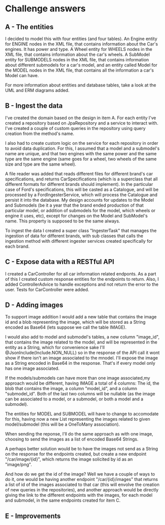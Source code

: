 # Challenge answers

## A - The entities

I decided to model this with four entities (and four tables).
An Engine entity for ENGINE nodes in the XML file, that contains information about the Car's engines. It has power and type.
A Wheel entity for WHEELS nodes in the XML file, that contains information about the car's wheels. 
A  SubModel entity for SUBMODELS nodes in the XML file, that contains information about different submodels for a car's model, 
and an entity called Model for the MODEL nodes in the XML file, that contains all the information a car's Model can have.

For more information about entities and database tables, take a look at the UML and ERM diagrams added.

## B - Ingest the data

I've created the domain based on the design in item A. For each entity I've created a repository based on JpaRepository and a service to interact with. I've created a couple of custom queries in the repository using query creation from the method's name. 

I also had to create custom logic on the service for each repository in order to avoid data duplication. For this, I assumed that a model and a submodel's name are unique, and that two engines with the same power and the same type are the same engine (same goes for a wheel, two wheels of the same size and type are the same wheel).

A file reader was added that reads different files for different brand's car specifications, and returns CarSpecifications (which is a superclass that all different formats
for different brands should implement). In the particular case of Ford's specifications, this will be casted as a Catalogue, and will be processed by a FordIngesterService, 
which will process the Catalogue and persist it into the database. My design accounts for updates to the Model and Submodels (be it a year that the brand ended production of 
that particular model, or addition of submodels for the model, which wheels or engine it uses, etc), except for changes on the Model and SubModel's name. This property is supposed to be the same always.

To ingest the data I created a super class "IngesterTask" that manages the ingestion of data for different brands, with sub classes that calls the ingestion method with 
different ingester services created specifically for each brand. 

## C - Expose data with a RESTful API

I created a CarController for all car information related endponts.
As a part of this I created custom response entities for the endpoints to return. 
Also, I added ControllerAdvice to handle exceptions and not return the error to the user.
Tests for CarController were added.

## D - Adding images

To support image addition I would add a new table that contains the image id and a blob representing the image, which will be 
stored as a String encoded as Base64 (lets suppose we call the table IMAGE).

I would also add to model and submodel's tables, a new column "image_id", that contains the image related to the model, and 
will be represented in the entity as a String, which for convenience sake I'll @JsonInclude(Include.NON_NULL)
so in the response of the API call it wont show if there isn't an image associated to the mnodel. I'll expose the image as a
String encoded in Base64 in the response. That's if every model only has one image associated. 

If the models/submodels can have more than one image associated,my approach would be different, having IMAGE a total of 4 
columns: The id, the blob that contains the image, a column "model_id", and a column "submodel_id". 
Both of the last two columns will be nullable (as the image can be associated to a model, or a submodel, or both a model and
a submodel).

The entities for MODEL and SUBMODEL will have to change to accomodate for this, having now a new List<String> representing 
the images related to given model/submodel (this will be a OneToMany association).

When sending the reponse, I'll do the same approach as with one image, choosing to send the images as a list of encoded Base64 
Strings.

A perhaps better solution would be to have the images not send as a String on the response for the endpoints created,
but create a new endpoint "/car/image/{id}", which returns the image solicited by id as an "image/png".

And how do we get the id of the image?
Well we have a couple of ways to do it, one would be having another endpoint "/car/{id}/images" that returns a list of id
of the images associated to that car (this will envolve the creation of new queries in the repositories), and another approach
would be directly giving the link to the different endpoints with the images, for each model and submodel, in the same 
endpoints created for item C. 

## E - Improvements
